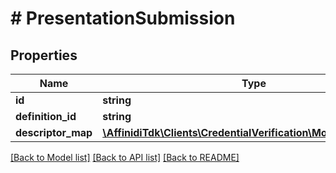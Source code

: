 # # PresentationSubmission

## Properties

| Name               | Type                                                                                | Description | Notes |
| ------------------ | ----------------------------------------------------------------------------------- | ----------- | ----- |
| **id**             | **string**                                                                          |             |
| **definition_id**  | **string**                                                                          |             |
| **descriptor_map** | [**\AffinidiTdk\Clients\CredentialVerification\Model\Descriptor[]**](Descriptor.md) |             |

[[Back to Model list]](../../README.md#models) [[Back to API list]](../../README.md#endpoints) [[Back to README]](../../README.md)
